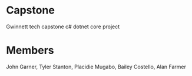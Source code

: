 # Capstone
Gwinnett tech capstone c# dotnet core project



# Members
John Garner, 
Tyler Stanton, 
Placidie Mugabo,
Bailey Costello,
Alan Farmer
